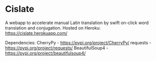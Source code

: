 # Cislate
A webapp to accelerate manual Latin translation by swift on-click word translation and conjugation.
Hosted on Heroku: https://cislate.herokuapp.com/

Dependencies:
CherryPy - https://pypi.org/project/CherryPy/
requests - https://pypi.org/project/requests/
BeautifulSoup4 - https://pypi.org/project/beautifulsoup4/
